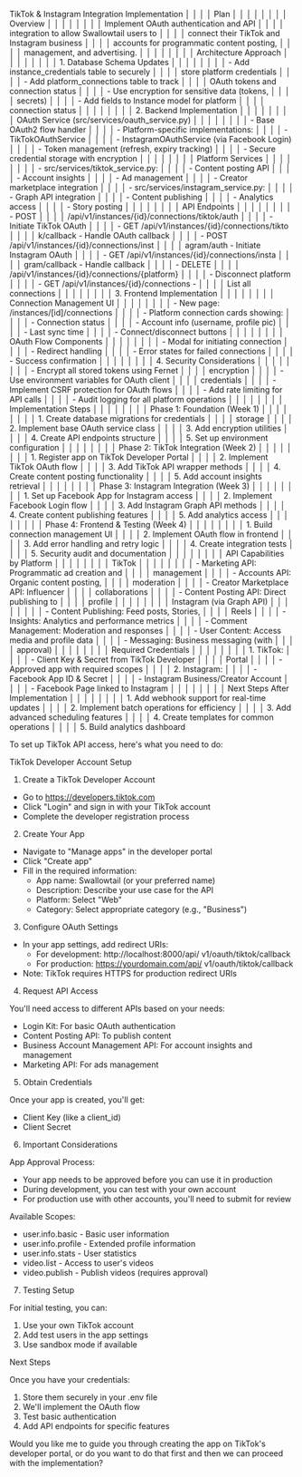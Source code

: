 TikTok & Instagram Integration Implementation  │ │
│ │ Plan                                           │ │
│ │                                                │ │
│ │ Overview                                       │ │
│ │                                                │ │
│ │ Implement OAuth authentication and API         │ │
│ │ integration to allow Swallowtail users to      │ │
│ │ connect their TikTok and Instagram business    │ │
│ │ accounts for programmatic content posting,     │ │
│ │ management, and advertising.                   │ │
│ │                                                │ │
│ │ Architecture Approach                          │ │
│ │                                                │ │
│ │ 1. Database Schema Updates                     │ │
│ │                                                │ │
│ │ - Add instance_credentials table to securely   │ │
│ │ store platform credentials                     │ │
│ │ - Add platform_connections table to track      │ │
│ │ OAuth tokens and connection status             │ │
│ │ - Use encryption for sensitive data (tokens,   │ │
│ │ secrets)                                       │ │
│ │ - Add fields to Instance model for platform    │ │
│ │ connection status                              │ │
│ │                                                │ │
│ │ 2. Backend Implementation                      │ │
│ │                                                │ │
│ │ OAuth Service (src/services/oauth_service.py)  │ │
│ │                                                │ │
│ │ - Base OAuth2 flow handler                     │ │
│ │ - Platform-specific implementations:           │ │
│ │   - TikTokOAuthService                         │ │
│ │   - InstagramOAuthService (via Facebook Login) │ │
│ │ - Token management (refresh, expiry tracking)  │ │
│ │ - Secure credential storage with encryption    │ │
│ │                                                │ │
│ │ Platform Services                              │ │
│ │                                                │ │
│ │ - src/services/tiktok_service.py:              │ │
│ │   - Content posting API                        │ │
│ │   - Account insights                           │ │
│ │   - Ad management                              │ │
│ │   - Creator marketplace integration            │ │
│ │ - src/services/instagram_service.py:           │ │
│ │   - Graph API integration                      │ │
│ │   - Content publishing                         │ │
│ │   - Analytics access                           │ │
│ │   - Story posting                              │ │
│ │                                                │ │
│ │ API Endpoints                                  │ │
│ │                                                │ │
│ │ - POST                                         │ │
│ │ /api/v1/instances/{id}/connections/tiktok/auth │ │
│ │  - Initiate TikTok OAuth                       │ │
│ │ - GET /api/v1/instances/{id}/connections/tikto │ │
│ │ k/callback - Handle OAuth callback             │ │
│ │ - POST /api/v1/instances/{id}/connections/inst │ │
│ │ agram/auth - Initiate Instagram OAuth          │ │
│ │ - GET /api/v1/instances/{id}/connections/insta │ │
│ │ gram/callback - Handle callback                │ │
│ │ - DELETE                                       │ │
│ │ /api/v1/instances/{id}/connections/{platform}  │ │
│ │ - Disconnect platform                          │ │
│ │ - GET /api/v1/instances/{id}/connections -     │ │
│ │ List all connections                           │ │
│ │                                                │ │
│ │ 3. Frontend Implementation                     │ │
│ │                                                │ │
│ │ Connection Management UI                       │ │
│ │                                                │ │
│ │ - New page: /instances/[id]/connections        │ │
│ │ - Platform connection cards showing:           │ │
│ │   - Connection status                          │ │
│ │   - Account info (username, profile pic)       │ │
│ │   - Last sync time                             │ │
│ │   - Connect/disconnect buttons                 │ │
│ │                                                │ │
│ │ OAuth Flow Components                          │ │
│ │                                                │ │
│ │ - Modal for initiating connection              │ │
│ │ - Redirect handling                            │ │
│ │ - Error states for failed connections          │ │
│ │ - Success confirmation                         │ │
│ │                                                │ │
│ │ 4. Security Considerations                     │ │
│ │                                                │ │
│ │ - Encrypt all stored tokens using Fernet       │ │
│ │ encryption                                     │ │
│ │ - Use environment variables for OAuth client   │ │
│ │ credentials                                    │ │
│ │ - Implement CSRF protection for OAuth flows    │ │
│ │ - Add rate limiting for API calls              │ │
│ │ - Audit logging for all platform operations    │ │
│ │                                                │ │
│ │ Implementation Steps                           │ │
│ │                                                │ │
│ │ Phase 1: Foundation (Week 1)                   │ │
│ │                                                │ │
│ │ 1. Create database migrations for credentials  │ │
│ │ storage                                        │ │
│ │ 2. Implement base OAuth service class          │ │
│ │ 3. Add encryption utilities                    │ │
│ │ 4. Create API endpoints structure              │ │
│ │ 5. Set up environment configuration            │ │
│ │                                                │ │
│ │ Phase 2: TikTok Integration (Week 2)           │ │
│ │                                                │ │
│ │ 1. Register app on TikTok Developer Portal     │ │
│ │ 2. Implement TikTok OAuth flow                 │ │
│ │ 3. Add TikTok API wrapper methods              │ │
│ │ 4. Create content posting functionality        │ │
│ │ 5. Add account insights retrieval              │ │
│ │                                                │ │
│ │ Phase 3: Instagram Integration (Week 3)        │ │
│ │                                                │ │
│ │ 1. Set up Facebook App for Instagram access    │ │
│ │ 2. Implement Facebook Login flow               │ │
│ │ 3. Add Instagram Graph API methods             │ │
│ │ 4. Create content publishing features          │ │
│ │ 5. Add analytics access                        │ │
│ │                                                │ │
│ │ Phase 4: Frontend & Testing (Week 4)           │ │
│ │                                                │ │
│ │ 1. Build connection management UI              │ │
│ │ 2. Implement OAuth flow in frontend            │ │
│ │ 3. Add error handling and retry logic          │ │
│ │ 4. Create integration tests                    │ │
│ │ 5. Security audit and documentation            │ │
│ │                                                │ │
│ │ API Capabilities by Platform                   │ │
│ │                                                │ │
│ │ TikTok                                         │ │
│ │                                                │ │
│ │ - Marketing API: Programmatic ad creation and  │ │
│ │ management                                     │ │
│ │ - Accounts API: Organic content posting,       │ │
│ │ moderation                                     │ │
│ │ - Creator Marketplace API: Influencer          │ │
│ │ collaborations                                 │ │
│ │ - Content Posting API: Direct publishing to    │ │
│ │ profile                                        │ │
│ │                                                │ │
│ │ Instagram (via Graph API)                      │ │
│ │                                                │ │
│ │ - Content Publishing: Feed posts, Stories,     │ │
│ │ Reels                                          │ │
│ │ - Insights: Analytics and performance metrics  │ │
│ │ - Comment Management: Moderation and responses │ │
│ │ - User Content: Access media and profile data  │ │
│ │ - Messaging: Business messaging (with          │ │
│ │ approval)                                      │ │
│ │                                                │ │
│ │ Required Credentials                           │ │
│ │                                                │ │
│ │ 1. TikTok:                                     │ │
│ │   - Client Key & Secret from TikTok Developer  │ │
│ │ Portal                                         │ │
│ │   - Approved app with required scopes          │ │
│ │ 2. Instagram:                                  │ │
│ │   - Facebook App ID & Secret                   │ │
│ │   - Instagram Business/Creator Account         │ │
│ │   - Facebook Page linked to Instagram          │ │
│ │                                                │ │
│ │ Next Steps After Implementation                │ │
│ │                                                │ │
│ │ 1. Add webhook support for real-time updates   │ │
│ │ 2. Implement batch operations for efficiency   │ │
│ │ 3. Add advanced scheduling features            │ │
│ │ 4. Create templates for common operations      │ │
│ │ 5. Build analytics dashboard         



 To set up TikTok API access, here's what you
  need to do:

  TikTok Developer Account Setup

  1. Create a TikTok Developer Account

  - Go to https://developers.tiktok.com
  - Click "Login" and sign in with your TikTok
  account
  - Complete the developer registration process

  2. Create Your App

  - Navigate to "Manage apps" in the developer
  portal
  - Click "Create app"
  - Fill in the required information:
    - App name: Swallowtail (or your preferred
  name)
    - Description: Describe your use case for the
   API
    - Platform: Select "Web"
    - Category: Select appropriate category
  (e.g., "Business")

  3. Configure OAuth Settings

  - In your app settings, add redirect URIs:
    - For development: http://localhost:8000/api/
  v1/oauth/tiktok/callback
    - For production: https://yourdomain.com/api/
  v1/oauth/tiktok/callback
  - Note: TikTok requires HTTPS for production
  redirect URIs

  4. Request API Access

  You'll need access to different APIs based on
  your needs:

  - Login Kit: For basic OAuth authentication
  - Content Posting API: To publish content
  - Business Account Management API: For account
  insights and management
  - Marketing API: For ads management

  5. Obtain Credentials

  Once your app is created, you'll get:
  - Client Key (like a client_id)
  - Client Secret

  6. Important Considerations

  App Approval Process:
  - Your app needs to be approved before you can
  use it in production
  - During development, you can test with your
  own account
  - For production use with other accounts,
  you'll need to submit for review

  Available Scopes:
  - user.info.basic - Basic user information
  - user.info.profile - Extended profile
  information
  - user.info.stats - User statistics
  - video.list - Access to user's videos
  - video.publish - Publish videos (requires
  approval)

  7. Testing Setup

  For initial testing, you can:
  1. Use your own TikTok account
  2. Add test users in the app settings
  3. Use sandbox mode if available

  Next Steps

  Once you have your credentials:
  1. Store them securely in your .env file
  2. We'll implement the OAuth flow
  3. Test basic authentication
  4. Add API endpoints for specific features

  Would you like me to guide you through creating
   the app on TikTok's developer portal, or do
  you want to do that first and then we can
  proceed with the implementation?